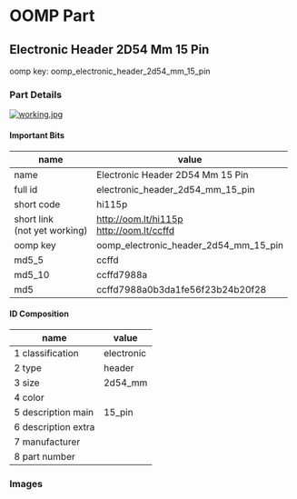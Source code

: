 # OOMP Part  
## Electronic Header 2D54 Mm 15 Pin  
  
oomp key: oomp_electronic_header_2d54_mm_15_pin  
  
### Part Details  
  
[![working.jpg](working_600.jpg)](working.jpg)  
  
#### Important Bits  
| name | value | 
| --- | --- | 
| name | Electronic Header 2D54 Mm 15 Pin | 
| full id | electronic_header_2d54_mm_15_pin | 
| short code | hi115p | 
| short link<br>(not yet working) | http://oom.lt/hi115p<br>http://oom.lt/ccffd | 
| oomp key | oomp_electronic_header_2d54_mm_15_pin | 
| md5_5 | ccffd | 
| md5_10 | ccffd7988a | 
| md5 | ccffd7988a0b3da1fe56f23b24b20f28 | 
#### ID Composition  
| name | value | 
| --- | --- | 
| 1 classification | electronic | 
| 2 type | header | 
| 3 size | 2d54_mm | 
| 4 color |  | 
| 5 description main | 15_pin | 
| 6 description extra |  | 
| 7 manufacturer |  | 
| 8 part number |  | 
### Images  

